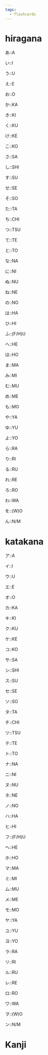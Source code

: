 ```yaml
---
tags:
  - flashcards
---
```

# hiragana

あ::A
<!--SR:!2023-10-05,3,252-->
い::I
<!--SR:!2023-10-06,4,272-->
う::U
<!--SR:!2023-10-06,4,272-->
え::E
<!--SR:!2023-10-06,4,272-->
お::O
<!--SR:!2023-10-06,4,272-->
か::KA
<!--SR:!2023-10-06,4,272-->
き::KI
<!--SR:!2023-10-06,4,270-->
く::KU
<!--SR:!2023-10-06,4,272-->
け::KE
<!--SR:!2023-10-05,3,252-->
こ::KO
<!--SR:!2023-10-06,4,272-->
さ::SA
<!--SR:!2023-10-05,3,252-->
し::SHI
<!--SR:!2023-10-06,4,272-->
す::SU
<!--SR:!2023-10-06,4,272-->
せ::SE
<!--SR:!2023-10-06,4,272-->
そ::SO
<!--SR:!2023-10-06,4,272-->
た::TA
<!--SR:!2023-10-06,4,272-->
ち::CHI
<!--SR:!2023-10-06,4,272-->
つ::TSU
<!--SR:!2023-10-06,4,272-->
て::TE
<!--SR:!2023-10-06,4,272-->
と::TO
<!--SR:!2023-10-06,4,272-->
な::NA
<!--SR:!2023-10-06,4,272-->
に::NI
<!--SR:!2023-10-06,4,272-->
ぬ::NU
<!--SR:!2023-10-04,1,212-->
ね::NE
<!--SR:!2023-10-06,4,272-->
の::NO
<!--SR:!2023-10-06,4,272-->
は::HA
<!--SR:!2023-10-06,4,272-->
ひ::HI
<!--SR:!2023-10-06,4,272-->
ふ::(F/H)U
<!--SR:!2023-10-06,4,272-->
へ::HE
<!--SR:!2023-10-06,4,272-->
ほ::HO
<!--SR:!2023-10-06,4,272-->
ま::MA
<!--SR:!2023-10-05,3,252-->
み::MI
<!--SR:!2023-10-06,4,272-->
む::MU
<!--SR:!2023-10-05,3,252-->
め::ME
<!--SR:!2023-10-05,3,252-->
も::MO
<!--SR:!2023-10-06,4,272-->
や::YA
<!--SR:!2023-10-06,4,272-->
ゆ::YU
<!--SR:!2023-10-05,3,252-->
よ::YO
<!--SR:!2023-10-06,4,272-->
ら::RA
<!--SR:!2023-10-06,4,272-->
り::RI
<!--SR:!2023-10-06,4,272-->
る::RU
<!--SR:!2023-10-06,4,272-->
れ::RE
<!--SR:!2023-10-06,4,272-->
ろ::RO
<!--SR:!2023-10-05,3,252-->
わ::WA
<!--SR:!2023-10-05,3,252-->
を::(W)O
<!--SR:!2023-10-06,4,272-->
ん::N/M
<!--SR:!2023-10-06,4,272-->

# katakana

ア::A
<!--SR:!2023-10-06,4,286-->
イ::I
<!--SR:!2023-10-05,3,266-->
ウ::U
<!--SR:!2023-10-05,3,266-->
エ::E
<!--SR:!2023-10-04,1,226-->
オ::O
<!--SR:!2023-10-05,3,266-->
カ::KA
<!--SR:!2023-10-05,3,266-->
キ::KI
<!--SR:!2023-10-06,4,286-->
ク::KU
<!--SR:!2023-10-06,4,286-->
ケ::KE
<!--SR:!2023-10-04,1,226-->
コ::KO
<!--SR:!2023-10-05,3,266-->
サ::SA
<!--SR:!2023-10-04,1,226-->
シ::SHI
<!--SR:!2023-10-04,1,226-->
ス::SU
<!--SR:!2023-10-05,3,266-->
セ::SE
<!--SR:!2023-10-05,3,266-->
ソ::SO
<!--SR:!2023-10-05,3,266-->
タ::TA
<!--SR:!2023-10-04,1,226-->
チ::CHI
<!--SR:!2023-10-04,1,226-->
ツ::TSU
<!--SR:!2023-10-05,3,266-->
テ::TE
<!--SR:!2023-10-05,3,266-->
ト::TO
<!--SR:!2023-10-06,4,286-->
ナ::NA
<!--SR:!2023-10-04,1,226-->
ニ::NI
<!--SR:!2023-10-06,4,286-->
ヌ::NU
<!--SR:!2023-10-04,1,226-->
ネ::NE
<!--SR:!2023-10-05,2,246-->
ノ::NO
<!--SR:!2023-10-04,1,226-->
ハ::HA
<!--SR:!2023-10-06,4,286-->
ヒ::HI
<!--SR:!2023-10-05,2,246-->
フ::(F/H)U
<!--SR:!2023-10-05,3,266-->
ヘ::HE
<!--SR:!2023-10-06,4,286-->
ホ::HO
<!--SR:!2023-10-05,3,266-->
マ::MA
<!--SR:!2023-10-04,1,226-->
ミ::MI
<!--SR:!2023-10-05,3,266-->
ム::MU
<!--SR:!2023-10-05,3,266-->
メ::ME
<!--SR:!2023-10-05,3,266-->
モ::MO
<!--SR:!2023-10-04,1,226-->
ヤ::YA
<!--SR:!2023-10-06,4,286-->
ユ::YU
<!--SR:!2023-10-05,3,266-->
ヨ::YO
<!--SR:!2023-10-04,1,226-->
ラ::RA
<!--SR:!2023-10-05,3,266-->
リ::RI
<!--SR:!2023-10-06,4,286-->
ル::RU
<!--SR:!2023-10-06,4,286-->
レ::RE
<!--SR:!2023-10-05,3,266-->
ロ::RO
<!--SR:!2023-10-05,2,246-->
ワ::WA
<!--SR:!2023-10-04,1,226-->
ヲ::(W)O
<!--SR:!2023-10-04,1,226-->
ン::N/M
<!--SR:!2023-10-04,1,226-->


# Kanji

